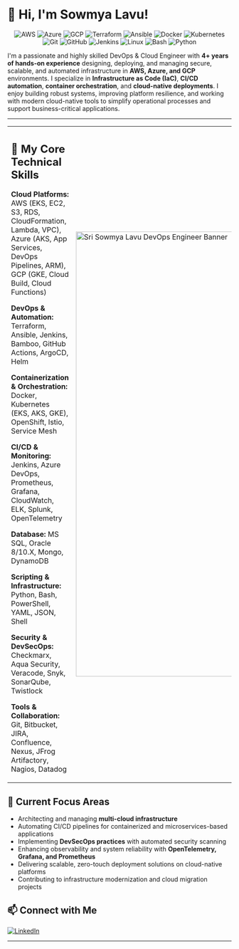 
# 👋 Hi, I'm Sowmya Lavu!

<p align="center">
  <img src="https://img.shields.io/badge/AWS-232F3E?style=for-the-badge&logo=amazonaws&logoColor=white" alt="AWS"/>
  <img src="https://img.shields.io/badge/Azure-0078D4?style=for-the-badge&logo=microsoftazure&logoColor=white" alt="Azure"/>
  <img src="https://img.shields.io/badge/Azure-0078D4?style=for-the-badge&logo=microsoftazure&logoColor=white" alt="GCP"/>
  <img src="https://img.shields.io/badge/Terraform-623CE4?style=for-the-badge&logo=terraform&logoColor=white" alt="Terraform"/>
  <img src="https://img.shields.io/badge/Ansible-EE0000?style=for-the-badge&logo=ansible&logoColor=white" alt="Ansible"/>
  <img src="https://img.shields.io/badge/Docker-2496ED?style=for-the-badge&logo=docker&logoColor=white" alt="Docker"/>
  <img src="https://img.shields.io/badge/Kubernetes-326CE5?style=for-the-badge&logo=kubernetes&logoColor=white" alt="Kubernetes"/>
  <img src="https://img.shields.io/badge/Git-F05032?style=for-the-badge&logo=git&logoColor=white" alt="Git"/>
  <img src="https://img.shields.io/badge/GitHub-181717?style=for-the-badge&logo=github&logoColor=white" alt="GitHub"/>
  <img src="https://img.shields.io/badge/Jenkins-D24939?style=for-the-badge&logo=jenkins&logoColor=white" alt="Jenkins"/>
  <img src="https://img.shields.io/badge/Linux-FCC624?style=for-the-badge&logo=linux&logoColor=black" alt="Linux"/>
  <img src="https://img.shields.io/badge/Bash-4EAA25?style=for-the-badge&logo=gnubash&logoColor=white" alt="Bash"/>
  <img src="https://img.shields.io/badge/Python-3776AB?style=for-the-badge&logo=python&logoColor=white" alt="Python"/>
</p>

I'm a passionate and highly skilled DevOps & Cloud Engineer with **4+ years of hands-on experience** designing, deploying, and managing secure, scalable, and automated infrastructure in **AWS, Azure, and GCP** environments. I specialize in **Infrastructure as Code (IaC)**, **CI/CD automation**, **container orchestration**, and **cloud-native deployments**. I enjoy building robust systems, improving platform resilience, and working with modern cloud-native tools to simplify operational processes and support business-critical applications.

---
<table>
  <tr>
    <td>

## 📌 My Core Technical Skills

**Cloud Platforms:**  
AWS (EKS, EC2, S3, RDS, CloudFormation, Lambda, VPC), 
Azure (AKS, App Services, DevOps Pipelines, ARM), 
GCP (GKE, Cloud Build, Cloud Functions)

**DevOps & Automation:**  
Terraform, Ansible, Jenkins, Bamboo, GitHub Actions, ArgoCD, Helm

**Containerization & Orchestration:**  
Docker, Kubernetes (EKS, AKS, GKE), OpenShift, Istio, Service Mesh

**CI/CD & Monitoring:**  
Jenkins, Azure DevOps, Prometheus, Grafana, CloudWatch, ELK, Splunk, OpenTelemetry

**Database:**
MS SQL, Oracle 8/10.X, Mongo, DynamoDB

**Scripting & Infrastructure:**  
Python, Bash, PowerShell, YAML, JSON, Shell

**Security & DevSecOps:**  
Checkmarx, Aqua Security, Veracode, Snyk, SonarQube, Twistlock

**Tools & Collaboration:**  
Git, Bitbucket, JIRA, Confluence, Nexus, JFrog Artifactory, Nagios, Datadog

</td>
<td>

<img src="https://media.makeameme.org/created/devops-devops-everywhere.jpg" alt="Sri Sowmya Lavu DevOps Engineer Banner" width="1000"/>

</td>
  </tr>
</table>

## 🔧 Current Focus Areas

- Architecting and managing **multi-cloud infrastructure**
- Automating CI/CD pipelines for containerized and microservices-based applications
- Implementing **DevSecOps practices** with automated security scanning
- Enhancing observability and system reliability with **OpenTelemetry, Grafana, and Prometheus**
- Delivering scalable, zero-touch deployment solutions on cloud-native platforms
- Contributing to infrastructure modernization and cloud migration projects

## 📫 Connect with Me

[![LinkedIn](https://img.shields.io/badge/LinkedIn-Connect-blue?style=for-the-badge&logo=linkedin)](https://www.linkedin.com/in/srisowmyalavu03)

---

